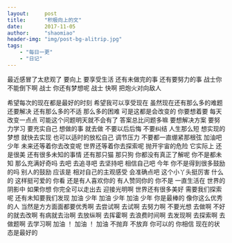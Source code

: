 ```yaml
---
layout:     post
title:      "积极向上的文"
date:       2017-11-05
author:     "shaomiao"
header-img: "img/post-bg-alitrip.jpg"
tags:
    - "每日一更"
    - "日记"
---
```


最近感冒了太悲观了 要向上 要享受生活 还有未做完的事 还有要努力的事
战士你不能倒下啊 战士 你还有梦想呢 战士 快啊 把炮火对向敌人

希望每次的现在都是最好的时刻 希望我可以享受现在 虽然现在还有那么多的难题 还要解决 还有那么多的不适 那么多的困难 可是这都是会改变的 你要想着要 每天改变一点点 可能这个问题明天就不会有了 答案总比问题多嘛 要想解决方案 要努力学习 要充实自己 想做的事 就去做 不要以后后悔 不要纠结 人生那么短 想实现的梦想 就快去实现 也可以适时的放松自己 调节压力 不要都一直绷紧那根弦 加油吧 少年 未来还等着你去改变呢 
世界还等着你去探索呢 抛开宇宙的危险 它实际上 还是很美 还有很多未知的事情 还有那只猫 那只狗 你都没有真正了解呢 你不是都未知 那么充满好奇吗 去吧 去追寻吧 去坚持吧 相信自己吧 今年 你不是得到很多鼓励的吗 别人的鼓励 应该是 相对自己的主观感受 会准确点吧 这个小丫头挺厉害 什么的 这样挺可爱的 你看 还是有人喜欢你的 有人赞同你的 你不是 一直生活在 世界的阴影中 如果你想 你完全可以走出去 迎接光明啊  世界还有很多美好 需要我们探索呢 还有未知要我们发现 加油 少年 加油 少年 加油 少年 你是最棒的 像你这么优秀的人 当然是方方面面都要优秀啊 去尝试啊 去试啊 去努力啊 不要光想 去做啊 不好的就去改啊 有病就去治啊 去放纵啊 去挥霍啊 去浪费时间啊 去发现啊 去探索啊 去做题啊 去学习啊 加油 ！ 加油 ！ 加油 不抛弃 不放弃 你可以的 你相信 现在的状态是最好的 
